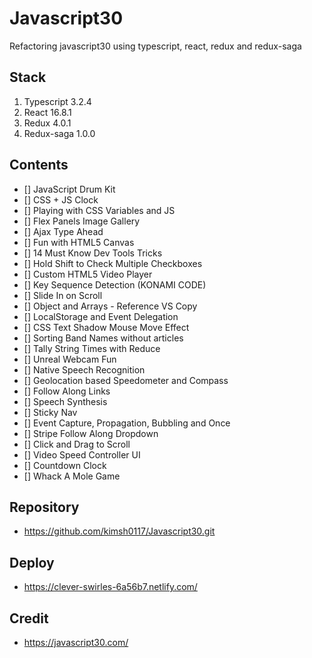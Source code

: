 # Javascript30
Refactoring javascript30 using typescript, react, redux and redux-saga

## Stack
1. Typescript 3.2.4
2. React 16.8.1
3. Redux 4.0.1
4. Redux-saga 1.0.0

## Contents
- [] JavaScript Drum Kit
- [] CSS + JS Clock
- [] Playing with CSS Variables and JS
- [] Flex Panels Image Gallery
- [] Ajax Type Ahead
- [] Fun with HTML5 Canvas
- [] 14 Must Know Dev Tools Tricks
- [] Hold Shift to Check Multiple Checkboxes
- [] Custom HTML5 Video Player
- [] Key Sequence Detection (KONAMI CODE)
- [] Slide In on Scroll
- [] Object and Arrays - Reference VS Copy
- [] LocalStorage and Event Delegation
- [] CSS Text Shadow Mouse Move Effect
- [] Sorting Band Names without articles
- [] Tally String Times with Reduce
- [] Unreal Webcam Fun
- [] Native Speech Recognition
- [] Geolocation based Speedometer and Compass
- [] Follow Along Links
- [] Speech Synthesis
- [] Sticky Nav
- [] Event Capture, Propagation, Bubbling and Once
- [] Stripe Follow Along Dropdown
- [] Click and Drag to Scroll
- [] Video Speed Controller UI
- [] Countdown Clock
- [] Whack A Mole Game


## Repository
* <https://github.com/kimsh0117/Javascript30.git>


## Deploy
* <https://clever-swirles-6a56b7.netlify.com/>

## Credit
* <https://javascript30.com/>